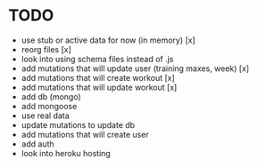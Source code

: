 # TODO

- use stub or active data for now (in memory) [x]
- reorg files [x]
- look into using schema files instead of .js
- add mutations that will update user (training maxes, week) [x]
- add mutations that will create workout [x]
- add mutations that will update workout [x]
- add db (mongo)
- add mongoose
- use real data
- update mutations to update db
- add mutations that will create user
- add auth
- look into heroku hosting
